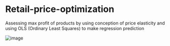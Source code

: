 # Retail-price-optimization
Assessing max profit of products by using conception of price elasticity and using OLS (Ordinary Least Squares) to make regression prediction

![image](https://user-images.githubusercontent.com/103509243/188214724-b7fe4350-4bac-4161-b634-93fd3afd8c67.png)
